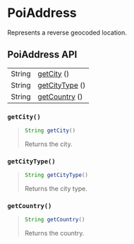 # PoiAddress

Represents a reverse geocoded location.

## PoiAddress API

|  |  |
| :--- | :--- |
| String | [getCity](poiaddress.md#getcity) \(\) |
| String  | [getCityType](poiaddress.md#getcitytype) \(\) |
| String | [getCountry](poiaddress.md#getcountry) \(\) |



### `getCity()`

> ```java
> String getCity()
> ```
>
> Returns the city.

### `getCityType()`

> ```java
> String getCityType()
> ```
>
> Returns the city type.

### `getCountry()`

> ```java
> String getCountry()
> ```
>
> Returns the country.


